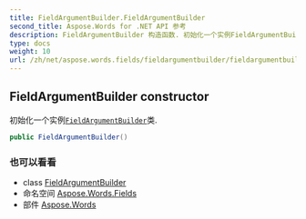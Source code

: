 ```yaml
---
title: FieldArgumentBuilder.FieldArgumentBuilder
second_title: Aspose.Words for .NET API 参考
description: FieldArgumentBuilder 构造函数. 初始化一个实例FieldArgumentBuilder类.
type: docs
weight: 10
url: /zh/net/aspose.words.fields/fieldargumentbuilder/fieldargumentbuilder/
---
```

## FieldArgumentBuilder constructor

初始化一个实例[`FieldArgumentBuilder`](../)类.

```csharp
public FieldArgumentBuilder()
```

### 也可以看看

* class [FieldArgumentBuilder](../)
* 命名空间 [Aspose.Words.Fields](../../fieldargumentbuilder/)
* 部件 [Aspose.Words](../../../)


